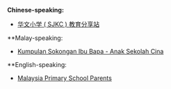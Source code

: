 
**Chinese-speaking:**
* [华文小学 ( SJKC ) 教育分享站](https://www.facebook.com/groups/294156912415733) 


**Malay-speaking:
* [Kumpulan Sokongan Ibu Bapa - Anak Sekolah Cina](https://www.facebook.com/groups/113869955774848)


**English-speaking:
* [Malaysia Primary School Parents](https://www.facebook.com/groups/619387374739633)

